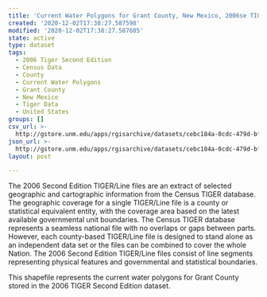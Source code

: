 ```yaml
---
title: 'Current Water Polygons for Grant County, New Mexico, 2006se TIGER'
created: '2020-12-02T17:38:27.587598'
modified: '2020-12-02T17:38:27.587605'
state: active
type: dataset
tags:
  - 2006 Tiger Second Edition
  - Census Data
  - County
  - Current Water Polygons
  - Grant County
  - New Mexico
  - Tiger Data
  - United States
groups: []
csv_url: >-
  http://gstore.unm.edu/apps/rgisarchive/datasets/cebc184a-0cdc-479d-bf19-d1dce7e31582/tgr2006se_gran_wat.derived.csv
json_url: >-
  http://gstore.unm.edu/apps/rgisarchive/datasets/cebc184a-0cdc-479d-bf19-d1dce7e31582/tgr2006se_gran_wat.derived.json
layout: post

---
```

The 2006 Second Edition TIGER/Line files are an extract of selected geographic and cartographic information from the Census TIGER database.  The geographic coverage for a single TIGER/Line file is a county or statistical equivalent entity, with the coverage area based on the latest available governmental unit boundaries. The Census TIGER database represents a seamless national file with no overlaps or gaps between parts.  However, each county-based TIGER/Line file is designed to stand alone as an independent data set or the files can be combined to cover the whole Nation.  The 2006 Second Edition  TIGER/Line files consist of line segments representing physical features and governmental and statistical boundaries.  

This shapefile represents the current water polygons for Grant County stored in the 2006 TIGER Second Edition dataset.
